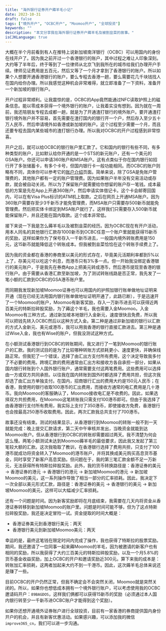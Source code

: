 ```yaml
---
title: "海外银行证券开户薅羊毛小记"
date: 2023-10-31
draft: false
tags: ["境外开户", "OCBC开户", "Moomoo开户", "全球投资"]
keywords: ""
description: "本文分享我在海外银行证券开户薅羊毛及被割韭菜的故事。"
isCJKLanguage: true
---
```


大概在半个月前看到有人在推特上说新加坡南洋银行（OCBC）可以用国内的身份在线开户了。因为我之前开过一个香港银行的账户，其中过程之难让人印象深刻。大约等了半年后，终于等到了一位律师从北京飞到我所在的城市给我们办理开户手续。律师见证费用是五百元，然后又等了一个月才拿到了香港银行的账户。所以如果个人想要开通香港银行的账户，要么专程去香港一趟，要么需要花几千块钱找人在国内给你办理。所以我感觉这种机会非常难得，就立即准备了一下资料，准备开一个新加坡的银行账户。

开户过程非常顺利。让我震惊的是，OCBC的App竟然能通过NFC读取护照上的磁条信息。能以零成本获得一个境外银行的账户，让我着实没有想到。因为就在一周前，我还陪朋友专程去成都一趟，就是为了开通渣打银行的境外账户。要开通渣打银行境外账户并不容易，首先需要在渣打国内的银行开一个户，然后存入至少五十万人民币，然后申请境外如香港或新加坡的账户。这个过程至少需要一个月，而且还要专程去国内某些城市的渣打银行办理。所以我对OCBC的开户过程感到非常惊喜。

开户之后，就可以给OCBC的银行账户里汇款了。它和国内的银行有些不同，有多种类型的账户，比如默认给你开通的是一个STS的新元账户，还有一个美元的GSA账户。你还可以申请360账户和MSA账户。这有点类似于你在国内银行如招行开了多张储蓄卡，有多个卡号，但国内银行卡一般功能相同。而OCBC的账户则略有不同，具体你可以参考它的[账户介绍](https://www.ocbc.com/personal-banking/deposits)页面。简单来说，除了GSA是免账户管理费的，其他账户都有一定的账户管理费。因为如果账户半年没有交易活动或存款，就会被自动关闭。所以为了保留账户就需要给你想留的账户存一笔钱。成本最低的方案是先在App上开通360账户，然后申请实体借记卡。这个卡会邮寄回国内，可以在有Visa Plus标识的ATM机上取款。之后在网页上开通MSA账户。因为360账户需要存至少3千新币才能免管理费，而MSA账户只需要存500新币就能免管理费。然后把实体卡绑定到MSA账户就行了。这样我们只需要存入500新币就能保留账户，并且还能在国内取款。这个成本非常低。

接下来说一下我是怎么薅羊毛以及被割韭菜的经历。因为OCBC现在有开户活动，用本人同名的其他银行汇款存1000新币到OCBC任意一个账户里就能获得15新币的奖励，这样如果你为了保号存入一千新币进去，一般国内境外转账费用是150元，这15新币就能降低这个转账成本。但我被割韭菜恰恰在这个转账手续费上了。

因为我的资金都在香港的券商里以美元的形式存在，毕竟美元活期利率都到5%以上了，存美元可以吃这个利息，而港币只有3%多一点。但一开始我没绑定香港银行的美元账户，于是我先在券商App上把美元转成港币，然后港币提现至香港的银行账户。由于需要从香港汇款至新加坡，为了测试转账线路是否正常，我先发了一笔小额的汇款到OCBC的GSA港币账户里。

而同期我发现新加坡Moomoo证券也可以用国内的护照加银行账单做地址证明来开通（现在已经无法用国内银行账单做地址证明开通了，此路已断），于是迅速开了一个Moomoo的账户，Moomoo有新客奖励，存入一万新币进去可以获得近两百美元的特斯拉碎股奖励，为了薅这个羊毛，我也需要入金Moomoo。入金Moomoo有三种方式，通过新加坡本地银行入金新元，速度很快且免费，所以我可以把钱先转入OCBC然后以这种方式入金。第二种是通过非新加坡的银行以汇款的方式入金新元、美元或港币，我可以用我香港的银行直接汇款进去。第三种是通过Wise入金，我也有Wise的账户，但我没测试这种方式。

在小额测试香港银行到OCBC的转账期间，我又进行了一笔到Moomoo的银行账户的汇款。我的测试目的是为了比较哪种转账方式损耗更小、速度更快，并确保线路正常。但我犯了一个错误，选择了由汇出方支付所有费用，这个决定导致我多付了不必要的费用。跨境汇款的费用通常由汇出方和接收方各自承担一部分，如果从国内银行转账到个人国外银行账户，通常需要支付这两笔费用。这些费用可以选择由一方或双方共同承担。以往我在国内转账到国外时都选择了费用共担，但这次我却选了由汇出方单独支付。在国内，招商银行汇出的费用大约是150元人民币；在香港，我使用的银行收取100港币的汇出费用，而接收方通常的电汇费用是几十港币。我向Moomoo的客服确认了，Moomoo接收电汇是不收费的。因此，如果选择双方共担费用，在Moomoo这笔转账我只需支付100港币即可。但由于我选择了由香港银行支付所有费用，我实际上支付了350港币，即使接收方免费，香港银行也会按最高250港币收取费用。因此，两次汇款我总共支付了700港币。

故事还没有结束。测试的结果显示，从香港银行到Moomoo的转账一般不到一天就能完成：晚上提交汇款请求，第二天中午审核并发出，当晚资金就能到达Moomoo账户。但从香港银行到OCBC的转账却需要超过两天。我不清楚为何会这么慢。两笔小额测试未达到Moomoo薅羊毛的最低要求，因此我又发起了第三笔较大额的汇款。这次我吸取了教训，在香港银行选择了费用共担，只支付了100港币就成功将资金转入了Moomoo的港币账户，并将其换成美元购买高息货币基金，同时享受了新客户高息奖励。但问题在于，我的第三笔汇款金额不足一万新元，无法获得所有特斯拉碎股奖励。此外，我的货币转换路径是：香港证券的美元 -> 香港证券的港元 -> 香港银行的港元 -> 新加坡Moomoo的港元 -> 新加坡Moomoo的美元，这一系列操作导致了相当一部分的汇率损耗。因此，我决定下一次全部以美元形式汇款，路径是：香港证券的美元 -> 香港银行的美元 -> 新加坡Moomoo的美元，这样可以大幅减少汇率损耗。

还有一个问题是时间。因为新客奖励即将在月底结束，我需要在几天内将资金从香港证券转移到新加坡Moomoo的账户里。问题是时间可能不够，但为了这点特斯拉碎股奖励，我还是决定冒险一试。资金提取的时间大概是：

- 香港证券美元到香港银行美元：两天
- 香港银行美元到新加坡Moomoo美元：两天

幸运的是，最终这笔钱在限定时间内完成了操作，我也获得了特斯拉的股票奖励。期间，我还邀请了一位同事一起来薅Moomoo的羊毛，因为被邀请的新客户也有相同的奖励，所以我获得了大约三百美元的特斯拉碎股奖励，以及一个月5.8%的货币基金收益奖励，加上OCBC的开户和邀请奖励近300元。算下来我的成本是：转账加汇率损耗，这两者加起来大约不到一千港币。因此，这次薅羊毛总体来说还是赚了一些。

目前OCBC的开户仍然正常，但我不确定会不会突然关闭，Moomoo就是突然关闭的。所以，如果你也想低成本拥有一个境外银行账户，可以考虑使用我的OCBC邀请码开户：`89BAGDOS`，这样我们俩都可以获得15新币的奖励（必须通过本人国内银行转至少一千新币进OCBC账户才能得到这个奖励）。

如果你还想开通境外证券账户进行全球投资，目前有一家香港的券商提供国内身份开户的机会，并且有新客优惠活动。如果感兴趣，可以添加我的微信`improve365_cn`，我们可以进一步沟通。

